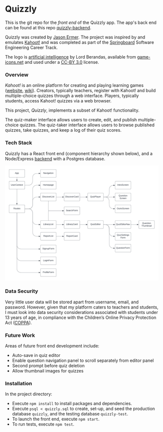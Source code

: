 # Quizzly

This is the git repo for the *front end* of the Quizzly app. The app's back end can be found at this repo [quizzly-backend](https://github.com/jermer/quizzly-backend).

Quizzly was created by [Jason Ermer](https://www.linkedin.com/in/jasonermer/). The project was inspired by and emulates [Kahoot!](https://kahoot.com/) and was completed as part of the [Springboard](https://www.springboard.com) Software Engineering Career Track.

The logo is [artificial intelligence](https://game-icons.net/1x1/lord-berandas/artificial-intelligence.html) by Lord Berandas, available from [game-icons.net](https://game-icons.net/) and used under a [CC-BY 3.0](https://creativecommons.org/licenses/by/3.0/) license.

### Overview

*Kahoot!* is an online platform for creating and playing learning games ([website](https://kahoot.com/schools/how-it-works/), [wiki](https://en.wikipedia.org/wiki/Kahoot!)). Creators, typically teachers, register with Kahoot! and build multiple-choice quizzes through a web interface. Players, typically students, access Kahoot! quizzes via a web browser.

This project, *Quizzly*, implements a subset of Kahoot! functionality.

The quiz-maker interface allows users to create, edit, and publish multiple-choice quizzes. The quiz-taker interface allows users to browse published quizzes, take quizzes, and keep a log of their quiz scores.

### Tech Stack

Quizzly has a React front end (component hierarchy shown below), and a Node/Express [backend](https://github.com/jermer/quizzly-backend) with a Postgres database.

<img src="./quizzly_component_hierarchy.png" width="600"/>

### Data Security

Very little user data will be stored apart from username, email, and password. However, given that my platform caters to teachers and students, I must look into data security considerations associated with students under 13 years of age, in compliance with the Children’s Online Privacy Protection Act ([COPPA](https://www.ftc.gov/business-guidance/resources/childrens-online-privacy-protection-rule-six-step-compliance-plan-your-business)).

### Future Work

Areas of future front end development include:
- Auto-save in quiz editor
- Enable question navigation panel to scroll separately from editor panel
- Second prompt before quiz deletion
- Allow thumbnail images for quizzes

### Installation

In the project directory:
- Execute `npm install` to install packages and dependencies.
- Execute `psql < quizzly.sql` to create, set-up, and seed the production database `quizzly`, and the testing database `quizzly-test`.
- To launch the front end, execute `npm start`.
- To run tests, execute `npm test`.

